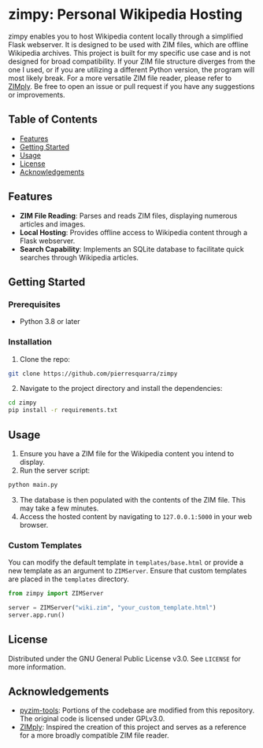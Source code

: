 # zimpy: Personal Wikipedia Hosting

zimpy enables you to host Wikipedia content locally through a simplified Flask webserver. It is designed to be used with ZIM files, which are offline Wikipedia archives. This project is built for my specific use case and is not designed for broad compatibility. If your ZIM file structure diverges from the one I used, or if you are utilizing a different Python version, the program will most likely break. For a more versatile ZIM file reader, please refer to [ZIMply](https://github.com/kimbauters/ZIMply). Be free to open an issue or pull request if you have any suggestions or improvements.

## Table of Contents
- [Features](#features)
- [Getting Started](#getting-started)
- [Usage](#usage)
- [License](#license)
- [Acknowledgements](#acknowledgements)

## Features
- **ZIM File Reading**: Parses and reads ZIM files, displaying numerous articles and images.
- **Local Hosting**: Provides offline access to Wikipedia content through a Flask webserver.
- **Search Capability**: Implements an SQLite database to facilitate quick searches through Wikipedia articles.

## Getting Started

### Prerequisites
- Python 3.8 or later

### Installation
1. Clone the repo:
```bash
git clone https://github.com/pierresquarra/zimpy
```
2. Navigate to the project directory and install the dependencies:
```bash
cd zimpy
pip install -r requirements.txt
```

## Usage
1. Ensure you have a ZIM file for the Wikipedia content you intend to display.
2. Run the server script:
```bash
python main.py
```
3. The database is then populated with the contents of the ZIM file. This may take a few minutes.
4. Access the hosted content by navigating to `127.0.0.1:5000` in your web browser.

### Custom Templates
You can modify the default template in `templates/base.html` or provide a new template as an argument to `ZIMServer`. Ensure that custom templates are placed in the `templates` directory.

```python
from zimpy import ZIMServer

server = ZIMServer("wiki.zim", "your_custom_template.html")
server.app.run()
```

## License
Distributed under the GNU General Public License v3.0. See `LICENSE` for more information.

## Acknowledgements
- [pyzim-tools](https://github.com/kymeria/pyzim-tools): Portions of the codebase are modified from this repository. The original code is licensed under GPLv3.0.
- [ZIMply](https://github.com/kimbauters/ZIMply): Inspired the creation of this project and serves as a reference for a more broadly compatible ZIM file reader.
